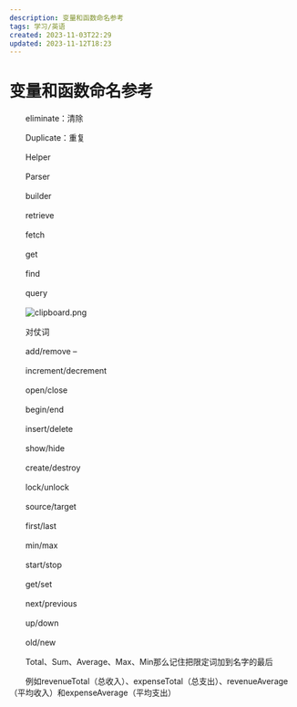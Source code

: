 ```yaml
---
description: 变量和函数命名参考
tags: 学习/英语
created: 2023-11-03T22:29
updated: 2023-11-12T18:23
---
```

# 变量和函数命名参考

　　eliminate：清除

　　Duplicate：重复

　　Helper

　　Parser

　　builder

　　retrieve

　　fetch

　　get

　　find

　　query

　　![clipboard.png](image1-20230708221750-v75c1rc.png)

　　对仗词

　　add/remove –

　　increment/decrement

　　open/close

　　begin/end

　　insert/delete

　　show/hide

　　create/destroy

　　lock/unlock

　　source/target

　　first/last

　　min/max

　　start/stop

　　get/set

　　next/previous

　　up/down

　　old/new

　　Total、Sum、Average、Max、Min那么记住把限定词加到名字的最后

　　例如revenueTotal（总收入）、expenseTotal（总支出）、revenueAverage（平均收入）和expenseAverage（平均支出）
